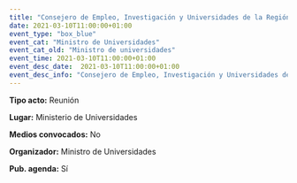 ```yaml
---
title: "Consejero de Empleo, Investigación y Universidades de la Región de Murcia"
date: 2021-03-10T11:00:00+01:00
event_type: "box_blue" 
event_cat: "Ministro de Universidades"
event_cat_old: "Ministro de universidades"
event_time: 2021-03-10T11:00:00+01:00
event_desc_date:  2021-03-10T11:00:00+01:00
event_desc_info: "Consejero de Empleo, Investigación y Universidades de la Región de Murcia"
---
```


</p><p class="card-light list_schedule_description"><b>Tipo acto:</b> Reunión  
</p><p class="card-light list_schedule_description"><b>Lugar:</b> Ministerio de Universidades  
</p><p class="card-light list_schedule_description"><b>Medios convocados:</b> No  
</p><p class="card-light list_schedule_description"><b>Organizador:</b> Ministro de Universidades </p><p class="card-light list_schedule_description"><b>Pub. agenda:</b> Sí   
</p>